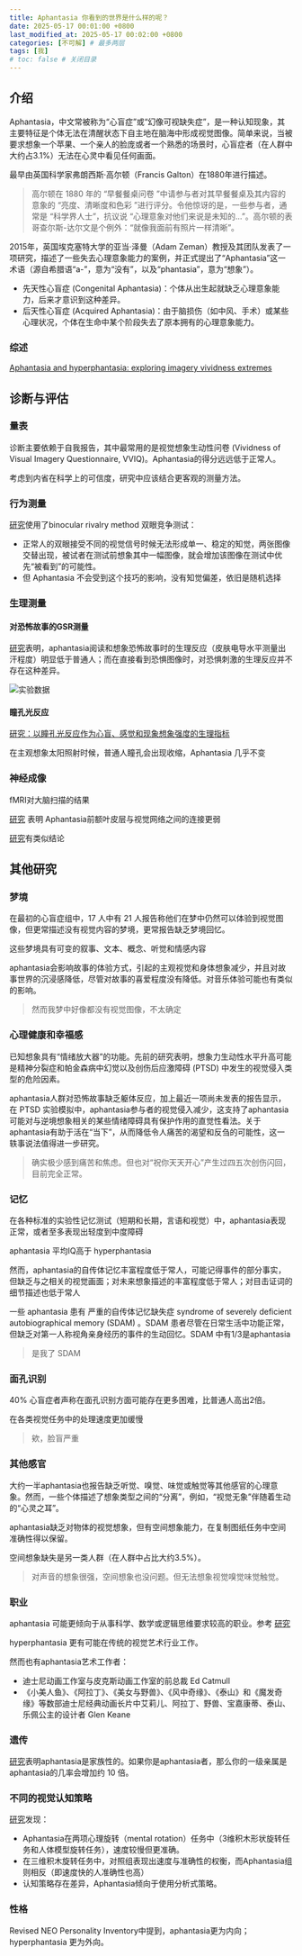 ```yaml
---
title: Aphantasia 你看到的世界是什么样的呢？
date: 2025-05-17 00:01:00 +0800
last_modified_at: 2025-05-17 00:02:00 +0800
categories: [不可解] # 最多两层
tags: [我]
# toc: false # 关闭目录
---
```


## 介绍

Aphantasia，中文常被称为“心盲症”或“幻像可视缺失症”，是一种认知现象，其主要特征是个体无法在清醒状态下自主地在脑海中形成视觉图像。简单来说，当被要求想象一个苹果、一个亲人的脸庞或者一个熟悉的场景时，心盲症者（在人群中大约占3.1%）无法在心灵中看见任何画面。

最早由英国科学家弗朗西斯·高尔顿（Francis Galton）在1880年进行描述。

> 高尔顿在 1880 年的 “早餐餐桌问卷 ”中请参与者对其早餐餐桌及其内容的意象的 “亮度、清晰度和色彩 ”进行评分。令他惊讶的是，一些参与者，通常是 “科学界人士”，抗议说 “心理意象对他们来说是未知的...”。高尔顿的表哥查尔斯-达尔文是个例外：“就像我面前有照片一样清晰”。

2015年，英国埃克塞特大学的亚当·泽曼（Adam Zeman）教授及其团队发表了一项研究，描述了一些失去心理意象能力的案例，并正式提出了“Aphantasia”这一术语（源自希腊语“a-”，意为“没有”，以及“phantasia”，意为“想象”）。

- 先天性心盲症 (Congenital Aphantasia)：个体从出生起就缺乏心理意象能力，后来才意识到这种差异。
- 后天性心盲症 (Acquired Aphantasia)：由于脑损伤（如中风、手术）或某些心理状况，个体在生命中某个阶段失去了原本拥有的心理意象能力。

### 综述
[Aphantasia and hyperphantasia: exploring imagery vividness extremes](https://www.cell.com/trends/cognitive-sciences/fulltext/S1364-6613(24)00034-2) 

## 诊断与评估

### 量表

诊断主要依赖于自我报告，其中最常用的是视觉想象生动性问卷 (Vividness of Visual Imagery Questionnaire, VVIQ)。Aphantasia的得分远远低于正常人。

考虑到内省在科学上的可信度，研究中应该结合更客观的测量方法。

### 行为测量
[研究](https://www.sciencedirect.com/science/article/abs/pii/S0010945217303581)使用了binocular rivalry method
双眼竞争测试：
- 正常人的双眼接受不同的视觉信号时候无法形成单一、稳定的知觉，两张图像交替出现，被试者在测试前想象其中一幅图像，就会增加该图像在测试中优先“被看到”的可能性。
- 但 Aphantasia 不会受到这个技巧的影响，没有知觉偏差，依旧是随机选择

### 生理测量

#### 对恐怖故事的GSR测量
[研究](https://pubmed.ncbi.nlm.nih.gov/33715433/)表明，aphantasia阅读和想象恐怖故事时的生理反应（皮肤电导水平测量出汗程度）明显低于普通人；而在直接看到恐惧图像时，对恐惧刺激的生理反应并不存在这种差异。

![实验数据](/assets/images/20250517/fig1.jpg)

#### 瞳孔光反应

[研究：以瞳孔光反应作为心盲、感觉和现象想象强度的生理指标](https://elifesciences.org/articles/72484)

在主观想象太阳照射时候，普通人瞳孔会出现收缩，Aphantasia 几乎不变

### 神经成像

fMRI对大脑扫描的结果

[研究](https://pubmed.ncbi.nlm.nih.gov/34296179/) 表明 Aphantasia前额叶皮层与视觉网络之间的连接更弱

[研究](https://www.biorxiv.org/content/10.1101/2023.06.14.544909)有类似结论

## 其他研究

### 梦境

在最初的心盲症组中，17 人中有 21 人报告称他们在梦中仍然可以体验到视觉图像，但更常描述没有视觉内容的梦境，更常报告缺乏梦境回忆。

这些梦境具有可变的叙事、文本、概念、听觉和情感内容

aphantasia会影响故事的体验方式，引起的主观视觉和身体想象减少，并且对故事世界的沉浸感降低，尽管对故事的喜爱程度没有降低。对音乐体验可能也有类似的影响。

> 然而我梦中好像都没有视觉图像，不太确定

### 心理健康和幸福感

已知想象具有“情绪放大器”的功能。先前的研究表明，想象力生动性水平升高可能是精神分裂症和帕金森病中幻觉以及创伤后应激障碍 (PTSD) 中发生的视觉侵入类型的危险因素。

aphantasia人群对恐怖故事缺乏躯体反应，加上最近一项尚未发表的报告显示，在 PTSD 实验模拟中，aphantasia参与者的视觉侵入减少，这支持了aphantasia可能对与逆境想象相关的某些情绪障碍具有保护作用的直觉性看法。关于aphantasia有助于活在“当下”，从而降低令人痛苦的渴望和反刍的可能性，这一轶事说法值得进一步研究。

> 确实极少感到痛苦和焦虑。但也对“祝你天天开心”产生过四五次创伤闪回，目前完全正常。

### 记忆

在各种标准的实验性记忆测试（短期和长期，言语和视觉）中，aphantasia表现正常，或者至多表现出轻度到中度障碍

aphantasia 平均IQ高于 hyperphantasia

然而，aphantasia的自传体记忆丰富程度低于常人，可能记得事件的部分事实，但缺乏与之相关的视觉画面；对未来想象描述的丰富程度低于常人；对目击证词的细节描述也低于常人


一些 aphantasia 患有 严重的自传体记忆缺失症 syndrome of severely deficient autobiographical memory (SDAM) 。SDAM 患者尽管在日常生活中功能正常，但缺乏对第一人称视角亲身经历的事件的生动回忆。SDAM 中有1/3是aphantasia

> 是我了 SDAM

### 面孔识别

40% 心盲症者声称在面孔识别方面可能存在更多困难，比普通人高出2倍。

在各类视觉任务中的处理速度更加缓慢

> 欸，脸盲严重

### 其他感官

大约一半aphantasia也报告缺乏听觉、嗅觉、味觉或触觉等其他感官的心理意象。然而，一些个体描述了想象类型之间的“分离”，例如，“视觉无象”伴随着生动的“心灵之耳”。

aphantasia缺乏对物体的视觉想象，但有空间想象能力，在复制图纸任务中空间准确性得以保留。

空间想象缺失是另一类人群（在人群中占比大约3.5%）。

> 对声音的想象很强，空间想象也没问题。但无法想象视觉嗅觉味觉触觉。

### 职业

aphantasia 可能更倾向于从事科学、数学或逻辑思维要求较高的职业。参考 [研究](https://www.sciencedirect.com/science/article/abs/pii/S0010945220301404)

hyperphantasia 更有可能在传统的视觉艺术行业工作。

然而也有aphantasia艺术工作者：
- 迪士尼动画工作室与皮克斯动画工作室的前总裁 Ed Catmull
- 《小美人鱼》、《阿拉丁》、《美女与野兽》、《风中奇缘》、《泰山》和《魔发奇缘》等数部迪士尼经典动画长片中艾莉儿、阿拉丁、野兽、宝嘉康蒂、泰山、乐佩公主的设计者 Glen Keane


### 遗传

[研究](https://www.sciencedirect.com/science/article/abs/pii/S0010945220301404)表明aphantasia是家族性的。如果你是aphantasia者，那么你的一级亲属是aphantasia的几率会增加约 10 倍。


### 不同的视觉认知策略

[研究](https://www.sciencedirect.com/science/article/pii/S1053810024000618)发现：
- Aphantasia在两项心理旋转（mental rotation）任务中（3维积木形状旋转任务和人体模型旋转任务），速度较慢但更准确。
- 在三维积木旋转任务中，对照组表现出速度与准确性的权衡，而Aphantasia组则相反（即速度快的人准确性也高）
- 认知策略存在差异，Aphantasia倾向于使用分析式策略。


### 性格

Revised NEO Personality Inventory中提到，aphantasia更为内向；hyperphantasia 更为外向。